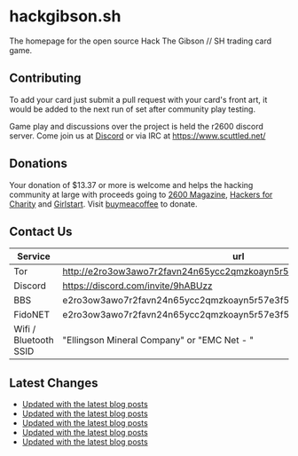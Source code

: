 # hackgibson.sh
The homepage for the open source Hack The Gibson // SH trading card game.


## Contributing

To add your card just submit a pull request with your card's front art, it would be added to the next run of set after community play testing.

Game play and discussions over the project is held the r2600 discord server. Come join us at [Discord](https://discord.com/invite/9hABUzz) or via IRC at https://www.scuttled.net/


## Donations

Your donation of $13.37 or more is welcome and helps the hacking community at large with proceeds going to [2600 Magazine](https://2600.com/), [Hackers for Charity](https://hackersforcharity.org) and [Girlstart](https://girlstart.org).  Visit [buymeacoffee](https://www.buymeacoffee.com/hackgibson.sh) to donate.


## Contact Us

Service | url
-|-
Tor | http://e2ro3ow3awo7r2favn24n65ycc2qmzkoayn5r57e3f56nvjwdcgg32ad.onion
Discord | https://discord.com/invite/9hABUzz
BBS | e2ro3ow3awo7r2favn24n65ycc2qmzkoayn5r57e3f56nvjwdcgg32ad.onion:23
FidoNET | e2ro3ow3awo7r2favn24n65ycc2qmzkoayn5r57e3f56nvjwdcgg32ad.onion:24554
Wifi / Bluetooth SSID | "Ellingson Mineral Company" or "EMC Net - <fidonet address>"

## Latest Changes
<!-- BLOG-POST-LIST:START -->
- [Updated with the latest blog posts](https://github.com/DFW2600/hackgibson.sh/commit/5aa27c4f48897e53a9786f50b013d97bb4a1dae2)
- [Updated with the latest blog posts](https://github.com/DFW2600/hackgibson.sh/commit/14dd7b604b55a977dfbe90bf440cc53d4efb4183)
- [Updated with the latest blog posts](https://github.com/DFW2600/hackgibson.sh/commit/5317cbdfe66155be56ef04cdb359a7808def50c1)
- [Updated with the latest blog posts](https://github.com/DFW2600/hackgibson.sh/commit/811af1c78dce0b833780c6b68fe8a35e9d4c73b3)
- [Updated with the latest blog posts](https://github.com/DFW2600/hackgibson.sh/commit/e4424afd30fac3bf637b587e1e9b0308bedda846)
<!-- BLOG-POST-LIST:END -->
